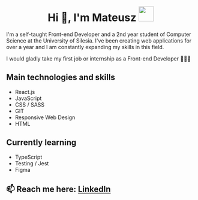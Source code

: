 <h1 align="center">Hi 👋, I'm Mateusz <img height="40" src="https://emoji.gg/assets/emoji/5206-pug-dance.gif"></h1>

I'm a self-taught Front-end Developer and a 2nd year student of Computer Science at the University of Silesia. I've been creating web applications for over a year and I am constantly expanding my skills in this field.

I would gladly take my first job or internship as a Front-end Developer 👨🏼‍💻

## Main technologies and skills

- React.js
- JavaScript
- CSS / SASS
- GIT
- Responsive Web Design
- HTML

## Currently learning 
- TypeScript
- Testing / Jest
- Figma

## 📫 Reach me here: [LinkedIn](https://www.linkedin.com/in/mateusz-penkala-060540209/)

